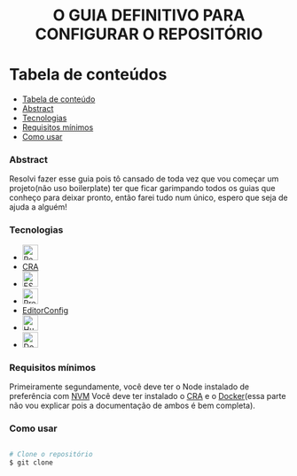 <div align="center">

</div>

<h1 align="center">O GUIA DEFINITIVO PARA CONFIGURAR O REPOSITÓRIO</h1>

# Tabela de conteúdos

<!--ts-->

- [Tabela de conteúdo](#tabela-de-conteudo)
- [Abstract](#abstract)
- [Tecnologias](#Tecnologias)
- [Requisitos mínimos](#abstract)
- [Como usar](#como-usar)
<!--te-->

### Abstract

Resolvi fazer esse guia pois tô cansado de toda vez que vou começar um projeto(não uso boilerplate) ter que ficar
garimpando todos os guias que conheço para deixar pronto, então farei tudo num único, espero que seja de ajuda a alguém!

### Tecnologias

- <img src="https://github.com/girordo/geticon/blob/master/logos/react.svg" alt="React" width="28px" height="28px"/>
- [CRA](https://create-react-app.dev/)
- <img src="https://github.com/girordo/geticon/blob/master/logos/eslint.svg" alt="ESLint" width="28px" height="28px"/>
- <img src="https://github.com/girordo/geticon/blob/master/logos/prettier.svg" alt="Prettier" width="28px" height="28px"/>
- [EditorConfig](https://editorconfig.org/)
- <img src="https://www.pngjoy.com/pngl/15/407979_emojis-wolf-emoji-png-transparent-png.png" alt="Husky" width="28px" height="28px"/>
- <img src="https://github.com/girordo/geticon/blob/master/logos/docker-icon.svg" alt="Docker" width="28px" height="28px"/>

### Requisitos mínimos

Primeiramente segundamente, você deve ter o Node instalado de preferência com [NVM](https://github.com/nvm-sh/nvm)
Você deve ter instalado o [CRA](https://create-react-app.dev/docs/getting-started/) e o
[Docker](https://docs.docker.com/)(essa parte não vou explicar pois a documentação de ambos é bem completa).

### Como usar

```bash

# Clone o repositório
$ git clone

```
